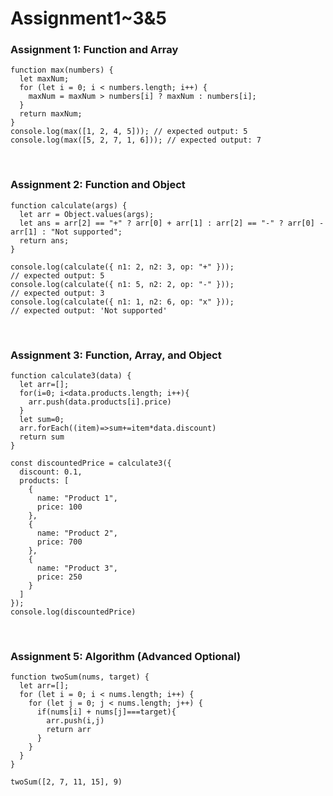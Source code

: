 # Assignment1~3&5

### Assignment 1: Function and Array

```javascript=
function max(numbers) {
  let maxNum;
  for (let i = 0; i < numbers.length; i++) {
    maxNum = maxNum > numbers[i] ? maxNum : numbers[i];
  }
  return maxNum;
}
console.log(max([1, 2, 4, 5])); // expected output: 5
console.log(max([5, 2, 7, 1, 6])); // expected output: 7
```

<br>

### Assignment 2: Function and Object

```javascript=
function calculate(args) {
  let arr = Object.values(args);
  let ans = arr[2] == "+" ? arr[0] + arr[1] : arr[2] == "-" ? arr[0] - arr[1] : "Not supported";
  return ans;
}

console.log(calculate({ n1: 2, n2: 3, op: "+" }));
// expected output: 5
console.log(calculate({ n1: 5, n2: 2, op: "-" }));
// expected output: 3
console.log(calculate({ n1: 1, n2: 6, op: "x" }));
// expected output: 'Not supported'
```

<br>

### Assignment 3: Function, Array, and Object

```javascript=
function calculate3(data) {
  let arr=[];
  for(i=0; i<data.products.length; i++){
    arr.push(data.products[i].price)
  }
  let sum=0;
  arr.forEach((item)=>sum+=item*data.discount)
  return sum
}

const discountedPrice = calculate3({
  discount: 0.1,
  products: [
    {
      name: "Product 1",
      price: 100
    },
    {
      name: "Product 2",
      price: 700
    },
    {
      name: "Product 3",
      price: 250
    }
  ]
});
console.log(discountedPrice)
```
<br>

### Assignment 5: Algorithm (Advanced Optional)
```javascript=
function twoSum(nums, target) {
  let arr=[];
  for (let i = 0; i < nums.length; i++) {
    for (let j = 0; j < nums.length; j++) {
      if(nums[i] + nums[j]===target){
        arr.push(i,j)
        return arr
      }
    }
  }
}

twoSum([2, 7, 11, 15], 9)
```